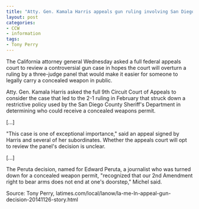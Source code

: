 ```yaml
---
title: "Atty. Gen. Kamala Harris appeals gun ruling involving San Diego County"
layout: post
categories:
- CCW
- information
tags:
- Tony Perry
---
```


The California attorney general Wednesday asked a full federal appeals court to review a controversial gun case in hopes the court will overturn a ruling by a three-judge panel that would make it easier for someone to legally carry a concealed weapon in public.

Atty. Gen. Kamala Harris asked the full 9th Circuit Court of Appeals to consider the case that led to the 2-1 ruling in February that struck down a restrictive policy used by the San Diego County Sheriff's Department in determining who could receive a concealed weapons permit.

[...]

"This case is one of exceptional importance," said an appeal signed by Harris and several of her subordinates. Whether the appeals court will opt to review the panel's decision is unclear.

[...]

The Peruta decision, named for Edward Peruta, a journalist who was turned down for a concealed weapon permit, "recognized that our 2nd Amendment right to bear arms does not end at one's doorstep," Michel said.

Source: Tony Perry, latimes.com/local/lanow/la-me-ln-appeal-gun-decision-20141126-story.html
